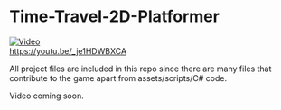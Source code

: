 # Time-Travel-2D-Platformer
[![Video](https://img.youtube.com/vi/_je1HDWBXCA/hqdefault.jpg)](https://www.youtube.com/watch?_je1HDWBXCA)  
https://youtu.be/_je1HDWBXCA  

  
All project files are included in this repo since there are many files that contribute to the game apart from assets/scripts/C# code.
  
Video coming soon.
